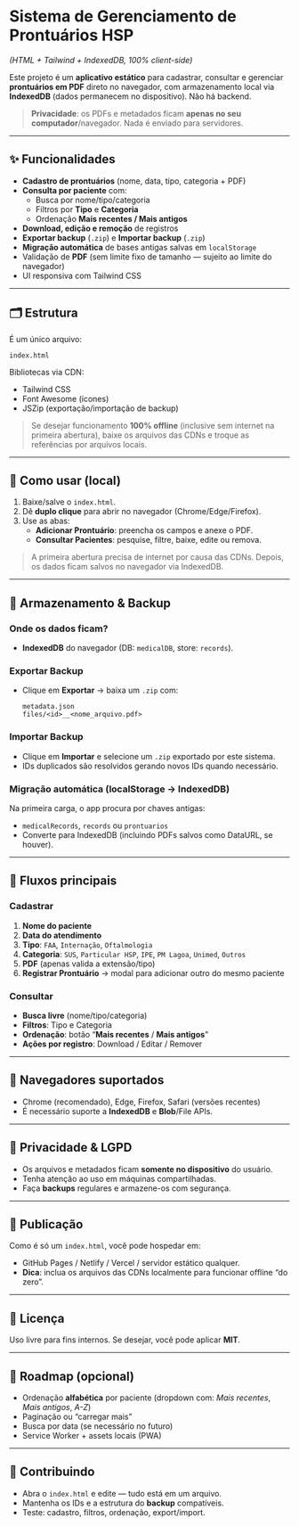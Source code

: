 # Sistema de Gerenciamento de Prontuários HSP  
*(HTML + Tailwind + IndexedDB, 100% client-side)*

Este projeto é um **aplicativo estático** para cadastrar, consultar e gerenciar **prontuários em PDF** direto no navegador, com armazenamento local via **IndexedDB** (dados permanecem no dispositivo). Não há backend.

> **Privacidade**: os PDFs e metadados ficam **apenas no seu computador**/navegador. Nada é enviado para servidores.

---

## ✨ Funcionalidades

- **Cadastro de prontuários** (nome, data, tipo, categoria + PDF)
- **Consulta por paciente** com:
  - Busca por nome/tipo/categoria  
  - Filtros por **Tipo** e **Categoria**
  - Ordenação **Mais recentes / Mais antigos**
- **Download, edição e remoção** de registros
- **Exportar backup** (`.zip`) e **Importar backup** (`.zip`)
- **Migração automática** de bases antigas salvas em `localStorage`
- Validação de **PDF** (sem limite fixo de tamanho — sujeito ao limite do navegador)
- UI responsiva com Tailwind CSS

---

## 🗂 Estrutura

É um único arquivo:

```
index.html
```

Bibliotecas via CDN:
- Tailwind CSS
- Font Awesome (ícones)
- JSZip (exportação/importação de backup)

> Se desejar funcionamento **100% offline** (inclusive sem internet na primeira abertura), baixe os arquivos das CDNs e troque as referências por arquivos locais.

---

## 🚀 Como usar (local)

1. Baixe/salve o `index.html`.
2. Dê **duplo clique** para abrir no navegador (Chrome/Edge/Firefox).
3. Use as abas:
   - **Adicionar Prontuário**: preencha os campos e anexe o PDF.
   - **Consultar Pacientes**: pesquise, filtre, baixe, edite ou remova.

> A primeira abertura precisa de internet por causa das CDNs. Depois, os dados ficam salvos no navegador via IndexedDB.

---

## 💾 Armazenamento & Backup

### Onde os dados ficam?
- **IndexedDB** do navegador (DB: `medicalDB`, store: `records`).

### Exportar Backup
- Clique em **Exportar** → baixa um `.zip` com:
  ```
  metadata.json
  files/<id>__<nome_arquivo.pdf>
  ```

### Importar Backup
- Clique em **Importar** e selecione um `.zip` exportado por este sistema.  
- IDs duplicados são resolvidos gerando novos IDs quando necessário.

### Migração automática (localStorage → IndexedDB)
Na primeira carga, o app procura por chaves antigas:
- `medicalRecords`, `records` ou `prontuarios`
- Converte para IndexedDB (incluindo PDFs salvos como DataURL, se houver).

---

## 🧭 Fluxos principais

### Cadastrar
1. **Nome do paciente**  
2. **Data do atendimento**  
3. **Tipo**: `FAA`, `Internação`, `Oftalmologia`  
4. **Categoria**: `SUS`, `Particular HSP`, `IPE`, `PM Lagoa`, `Unimed`, `Outros`  
5. **PDF** (apenas valida a extensão/tipo)  
6. **Registrar Prontuário** → modal para adicionar outro do mesmo paciente

### Consultar
- **Busca livre** (nome/tipo/categoria)
- **Filtros**: Tipo e Categoria
- **Ordenação**: botão “**Mais recentes** / **Mais antigos**”
- **Ações por registro**: Download / Editar / Remover

---

## 🧪 Navegadores suportados

- Chrome (recomendado), Edge, Firefox, Safari (versões recentes)
- É necessário suporte a **IndexedDB** e **Blob**/File APIs.

---

## 🔐 Privacidade & LGPD

- Os arquivos e metadados ficam **somente no dispositivo** do usuário.  
- Tenha atenção ao uso em máquinas compartilhadas.
- Faça **backups** regulares e armazene-os com segurança.

---

## 🛜 Publicação

Como é só um `index.html`, você pode hospedar em:
- GitHub Pages / Netlify / Vercel / servidor estático qualquer.
- **Dica**: inclua os arquivos das CDNs localmente para funcionar offline “do zero”.

---

## 🧾 Licença

Uso livre para fins internos. Se desejar, você pode aplicar **MIT**.

---

## 📌 Roadmap (opcional)

- Ordenação **alfabética** por paciente (dropdown com: *Mais recentes*, *Mais antigos*, *A-Z*)
- Paginação ou “carregar mais”
- Busca por data (se necessário no futuro)
- Service Worker + assets locais (PWA)

---

## 🤝 Contribuindo

- Abra o `index.html` e edite — tudo está em um arquivo.
- Mantenha os IDs e a estrutura do **backup** compatíveis.
- Teste: cadastro, filtros, ordenação, export/import.
